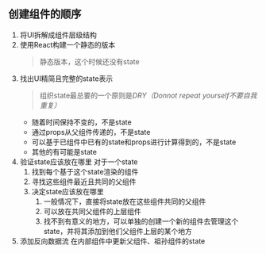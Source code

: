 ## 创建组件的顺序
1. 将UI拆解成组件层级结构
2. 使用React构建一个静态的版本
   > 静态版本，这个时候还没有state
3. 找出UI精简且完整的state表示
   > 组织state最总要的一个原则是*DRY（Donnot repeat yourself不要自我重复）*
    * 随着时间保持不变的，不是state
    * 通过props从父组件传递的，不是state
    * 可以基于已组件中已有的state和props进行计算得到的，不是state
    * 其他的有可能是state
4. 验证state应该放在哪里
   对于一个state
    1. 找到每个基于这个state渲染的组件
    2. 寻找这些组件最近且共同的父组件
    3. 决定state应该放在哪里
       1. 一般情况下，直接将state放在这些组件共同的父组件
       2. 可以放在共同父组件的上层组件
       3. 找不到有意义的地方，可以单独的创建一个新的组件去管理这个state，并将其添加到他们父组件上层的某个地方
5. 添加反向数据流
   在内部组件中更新父组件、祖孙组件的state